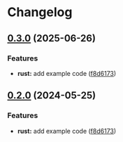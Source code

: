 # Changelog

## [0.3.0](https://github.com/adam-hang-gmail/release-please-monorepo-example/compare/hello_rust@v0.2.0...hello_rust@v0.3.0) (2025-06-26)


### Features

* **rust:** add example code ([f8d6173](https://github.com/adam-hang-gmail/release-please-monorepo-example/commit/f8d61736e63e4c1baf1d881c50556fa0ba6829d0))

## [0.2.0](https://github.com/amarjanica/release-please-monorepo-example/compare/hello_rust-v0.1.0...hello_rust@v0.2.0) (2024-05-25)


### Features

* **rust:** add example code ([f8d6173](https://github.com/amarjanica/release-please-monorepo-example/commit/f8d61736e63e4c1baf1d881c50556fa0ba6829d0))
